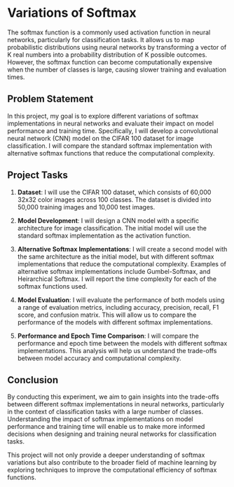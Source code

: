 # Variations of Softmax

The softmax function is a commonly used activation function in neural networks, particularly for classification tasks. It allows us to map probabilistic distributions using neural networks by transforming a vector of K real numbers into a probability distribution of K possible outcomes. However, the softmax function can become computationally expensive when the number of classes is large, causing slower training and evaluation times.

## Problem Statement

In this project, my goal is to explore different variations of softmax implementations in neural networks and evaluate their impact on model performance and training time. Specifically, I will develop a convolutional neural network (CNN) model on the CIFAR 100 dataset for image classification. I will compare the standard softmax implementation with alternative softmax functions that reduce the computational complexity.

## Project Tasks

1. **Dataset**: I will use the CIFAR 100 dataset, which consists of 60,000 32x32 color images across 100 classes. The dataset is divided into 50,000 training images and 10,000 test images.

2. **Model Development**: I will design a CNN model with a specific architecture for image classification. The initial model will use the standard softmax implementation as the activation function.

3. **Alternative Softmax Implementations**: I will create a second model with the same architecture as the initial model, but with different softmax implementations that reduce the computational complexity. Examples of alternative softmax implementations include Gumbel-Softmax, and Heirarchical Softmax. I will report the time complexity for each of the softmax functions used.

4. **Model Evaluation**: I will evaluate the performance of both models using a range of evaluation metrics, including accuracy, precision, recall, F1 score, and confusion matrix. This will allow us to compare the performance of the models with different softmax implementations.

5. **Performance and Epoch Time Comparison**: I will compare the performance and epoch time between the models with different softmax implementations. This analysis will help us understand the trade-offs between model accuracy and computational complexity.

## Conclusion

By conducting this experiment, we aim to gain insights into the trade-offs between different softmax implementations in neural networks, particularly in the context of classification tasks with a large number of classes. Understanding the impact of softmax implementations on model performance and training time will enable us to make more informed decisions when designing and training neural networks for classification tasks.

This project will not only provide a deeper understanding of softmax variations but also contribute to the broader field of machine learning by exploring techniques to improve the computational efficiency of softmax functions.
